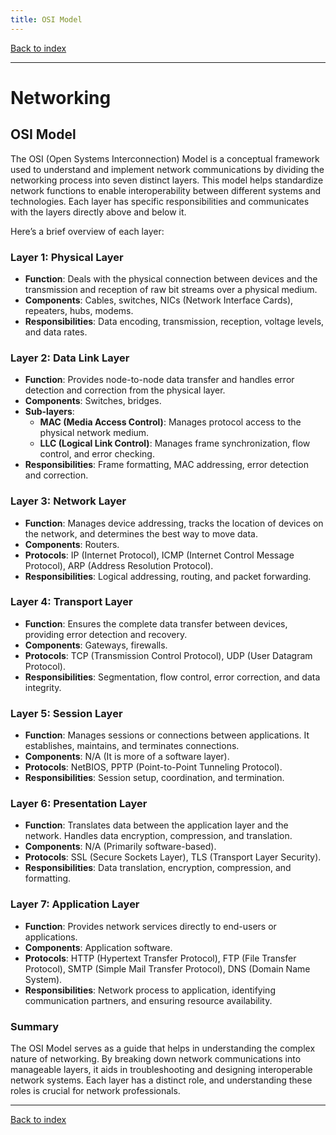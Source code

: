 ```yaml
---
title: OSI Model
---
```


[Back to index](index.html)

---
# Networking
## OSI Model

The OSI (Open Systems Interconnection) Model is a conceptual framework used to understand and implement network communications by dividing the networking process into seven distinct layers. This model helps standardize network functions to enable interoperability between different systems and technologies. Each layer has specific responsibilities and communicates with the layers directly above and below it.

Here’s a brief overview of each layer:

### Layer 1: Physical Layer
- **Function**: Deals with the physical connection between devices and the transmission and reception of raw bit streams over a physical medium.
- **Components**: Cables, switches, NICs (Network Interface Cards), repeaters, hubs, modems.
- **Responsibilities**: Data encoding, transmission, reception, voltage levels, and data rates.

### Layer 2: Data Link Layer
- **Function**: Provides node-to-node data transfer and handles error detection and correction from the physical layer.
- **Components**: Switches, bridges.
- **Sub-layers**: 
  - **MAC (Media Access Control)**: Manages protocol access to the physical network medium.
  - **LLC (Logical Link Control)**: Manages frame synchronization, flow control, and error checking.
- **Responsibilities**: Frame formatting, MAC addressing, error detection and correction.

### Layer 3: Network Layer
- **Function**: Manages device addressing, tracks the location of devices on the network, and determines the best way to move data.
- **Components**: Routers.
- **Protocols**: IP (Internet Protocol), ICMP (Internet Control Message Protocol), ARP (Address Resolution Protocol).
- **Responsibilities**: Logical addressing, routing, and packet forwarding.

### Layer 4: Transport Layer
- **Function**: Ensures the complete data transfer between devices, providing error detection and recovery.
- **Components**: Gateways, firewalls.
- **Protocols**: TCP (Transmission Control Protocol), UDP (User Datagram Protocol).
- **Responsibilities**: Segmentation, flow control, error correction, and data integrity.

### Layer 5: Session Layer
- **Function**: Manages sessions or connections between applications. It establishes, maintains, and terminates connections.
- **Components**: N/A (It is more of a software layer).
- **Protocols**: NetBIOS, PPTP (Point-to-Point Tunneling Protocol).
- **Responsibilities**: Session setup, coordination, and termination.

### Layer 6: Presentation Layer
- **Function**: Translates data between the application layer and the network. Handles data encryption, compression, and translation.
- **Components**: N/A (Primarily software-based).
- **Protocols**: SSL (Secure Sockets Layer), TLS (Transport Layer Security).
- **Responsibilities**: Data translation, encryption, compression, and formatting.

### Layer 7: Application Layer
- **Function**: Provides network services directly to end-users or applications.
- **Components**: Application software.
- **Protocols**: HTTP (Hypertext Transfer Protocol), FTP (File Transfer Protocol), SMTP (Simple Mail Transfer Protocol), DNS (Domain Name System).
- **Responsibilities**: Network process to application, identifying communication partners, and ensuring resource availability.

### Summary
The OSI Model serves as a guide that helps in understanding the complex nature of networking. By breaking down network communications into manageable layers, it aids in troubleshooting and designing interoperable network systems. Each layer has a distinct role, and understanding these roles is crucial for network professionals.

---
[Back to index](index.html)
